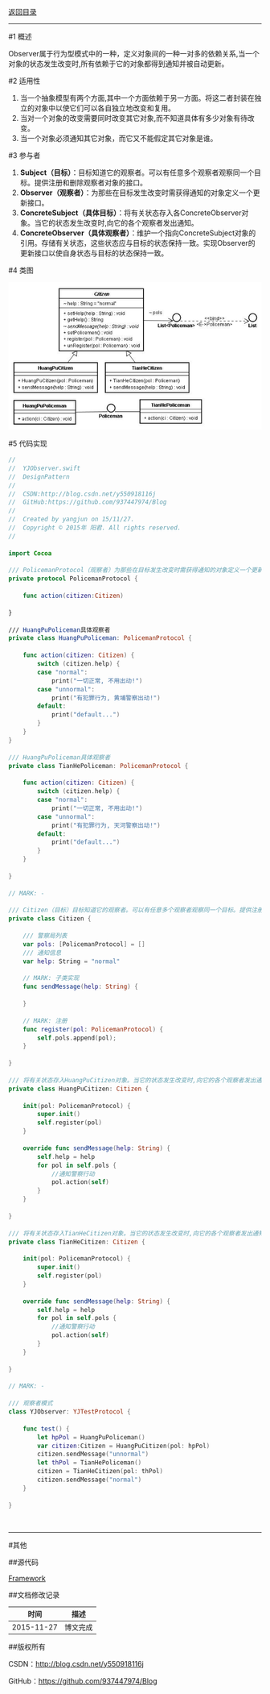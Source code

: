[返回目录](https://github.com/937447974/Blog/blob/master/架构设计/23设计模式之目录.md)

----------

#1 概述

Observer属于行为型模式中的一种，定义对象间的一种一对多的依赖关系,当一个对象的状态发生改变时,所有依赖于它的对象都得到通知并被自动更新。

#2 适用性

1. 当一个抽象模型有两个方面,其中一个方面依赖于另一方面。将这二者封装在独立的对象中以使它们可以各自独立地改变和复用。
2. 当对一个对象的改变需要同时改变其它对象,而不知道具体有多少对象有待改变。
3. 当一个对象必须通知其它对象，而它又不能假定其它对象是谁。

#3 参与者

1. **Subject（目标）**：目标知道它的观察者。可以有任意多个观察者观察同一个目标。提供注册和删除观察者对象的接口。
2. **Observer（观察者）**：为那些在目标发生改变时需获得通知的对象定义一个更新接口。
3. **ConcreteSubject（具体目标）**：将有关状态存入各ConcreteObserver对象。当它的状态发生改变时,向它的各个观察者发出通知。
4. **ConcreteObserver（具体观察者）**：维护一个指向ConcreteSubject对象的引用。存储有关状态，这些状态应与目标的状态保持一致。实现Observer的更新接口以使自身状态与目标的状态保持一致。

#4 类图

![DDl-1](https://raw.githubusercontent.com/937447974/Blog/master/Resources/2015112720.png)

#5 代码实现

```swift
//
//  YJObserver.swift
//  DesignPattern
//
//  CSDN:http://blog.csdn.net/y550918116j
//  GitHub:https://github.com/937447974/Blog
//
//  Created by yangjun on 15/11/27.
//  Copyright © 2015年 阳君. All rights reserved.
//

import Cocoa

/// PolicemanProtocol（观察者）为那些在目标发生改变时需获得通知的对象定义一个更新协议。
private protocol PolicemanProtocol {
    
    func action(citizen:Citizen)
    
}

/// HuangPuPoliceman具体观察者
private class HuangPuPoliceman: PolicemanProtocol {
    
    func action(citizen: Citizen) {
        switch (citizen.help) {
        case "normal":
            print("一切正常, 不用出动!")
        case "unnormal":
            print("有犯罪行为, 黄埔警察出动!")
        default:
            print("default...")
        }
    }
}

/// HuangPuPoliceman具体观察者
private class TianHePoliceman: PolicemanProtocol {
    
    func action(citizen: Citizen) {
        switch (citizen.help) {
        case "normal":
            print("一切正常, 不用出动!")
        case "unnormal":
            print("有犯罪行为, 天河警察出动!")
        default:
            print("default...")
        }
    }
    
}

// MARK: - 

/// Citizen（目标）目标知道它的观察者。可以有任意多个观察者观察同一个目标。提供注册和删除观察者对象的协议
private class Citizen {
    
    /// 警察局列表
    var pols: [PolicemanProtocol] = []
    /// 通知信息
    var help: String = "normal"
    
    // MARK: 子类实现
    func sendMessage(help: String) {
        
    }
    
    // MARK: 注册
    func register(pol: PolicemanProtocol) {
        self.pols.append(pol);
    }
    
}

/// 将有关状态存入HuangPuCitizen对象。当它的状态发生改变时,向它的各个观察者发出通知
private class HuangPuCitizen: Citizen {
    
    init(pol: PolicemanProtocol) {
        super.init()
        self.register(pol)
    }
    
    override func sendMessage(help: String) {
        self.help = help
        for pol in self.pols {
            //通知警察行动
            pol.action(self)
        }
    }
    
}

/// 将有关状态存入TianHeCitizen对象。当它的状态发生改变时,向它的各个观察者发出通知
private class TianHeCitizen: Citizen {
    
    init(pol: PolicemanProtocol) {
        super.init()
        self.register(pol)
    }
    
    override func sendMessage(help: String) {
        self.help = help
        for pol in self.pols {
            //通知警察行动
            pol.action(self)
        }
    }
    
}

// MARK: -

/// 观察者模式
class YJObserver: YJTestProtocol {

    func test() {
        let hpPol = HuangPuPoliceman()
        var citizen:Citizen = HuangPuCitizen(pol: hpPol)
        citizen.sendMessage("unnormal")
        let thPol = TianHePoliceman()
        citizen = TianHeCitizen(pol: thPol)
        citizen.sendMessage("normal")
    }
    
}
```

&#160;

----------

#其他

##源代码

[Framework](https://github.com/937447974/Framework)

##文档修改记录

| 时间 | 描述 |
| ---- | ---- |
| 2015-11-27 | 博文完成 |

##版权所有

CSDN：http://blog.csdn.net/y550918116j

GitHub：https://github.com/937447974/Blog